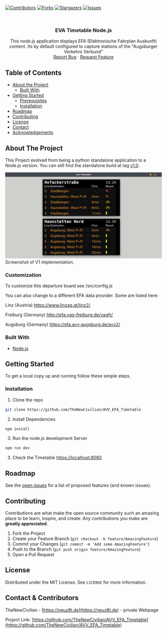 [![Contributors][contributors-shield]][contributors-url]
[![Forks][forks-shield]][forks-url]
[![Stargazers][stars-shield]][stars-url]
[![Issues][issues-shield]][issues-url]



<!-- PROJECT LOGO -->
<br />
<p align="center">
  <h3 align="center">EVA Timetable Node.js</h3>

  <p align="center">
    This node.js application displays EFA (Elektronische Fahrplan Auskunft) content.
    Its by default configured to capture stations of the "Augsburger Verkehrs Verbund"
    <!-- <br />
    <a href="https://github.com/github_username/repo"><strong>Explore the docs »</strong></a>
    <br /> -->
    <br />
    <a href="https://github.com/TheNewCivilian/AVV_EFA_Timetable/issues">Report Bug</a>
    ·
    <a href="https://github.com/TheNewCivilian/AVV_EFA_Timetable/issues">Request Feature</a>
  </p>
</p>



<!-- TABLE OF CONTENTS -->
## Table of Contents

* [About the Project](#about-the-project)
  * [Built With](#built-with)
* [Getting Started](#getting-started)
  * [Prerequisites](#prerequisites)
  * [Installation](#installation)
* [Roadmap](#roadmap)
* [Contributing](#contributing)
* [License](#license)
* [Contact](#contact)
* [Acknowledgements](#acknowledgements)



<!-- ABOUT THE PROJECT -->
## About The Project

This Project evolved from being a python standalone application to a Node.js version.
You can still find the standalone build at tag [v1.0](https://github.com/TheNewCivilian/AVV_EFA_Timetable/releases/tag/V1.0).


[![A chat window of a client][product-screenshot1]]()
Screenshot of V1 implementation.

### Customization

To customize this departure board see /src/config.js

You can also change to a different EFA data provider.
Some are listed here:

Linz (Austria)
https://www.linzag.at/linz2/

Freiburg (Germany)
http://efa.vag-freiburg.de/vagfr/

Augsburg (Germany)
https://efa.avv-augsburg.de/avv2/

### Built With

* [Node.js](https://nodejs.org/en/)



<!-- GETTING STARTED -->
## Getting Started

To get a local copy up and running follow these simple steps.


### Installation
 
1. Clone the repo
```sh
git clone https://github.com/TheNewCivilian/AVV_EFA_Timetable
```

2. Install Dependencies
```sh
npm install
```

3. Run the node.js development Server
```sh
npm run dev
```

3. Check the Timetable
[https://localhost:8080](https://localhost:8080)


<!-- ROADMAP -->
## Roadmap

See the [open issues](https://github.com/TheNewCivilian/AVV_EFA_Timetable/issues) for a list of proposed features (and known issues).



<!-- CONTRIBUTING -->
## Contributing

Contributions are what make the open source community such an amazing place to be learn, inspire, and create. Any contributions you make are **greatly appreciated**.

1. Fork the Project
2. Create your Feature Branch (`git checkout -b feature/AmazingFeature`)
3. Commit your Changes (`git commit -m 'Add some AmazingFeature'`)
4. Push to the Branch (`git push origin feature/AmazingFeature`)
5. Open a Pull Request



<!-- LICENSE -->
## License

Distributed under the MIT License. See `LICENSE` for more information.



<!-- CONTACT -->
## Contact & Contributors

TheNewCivilian - [https://neuz8t.de](https://neuz8t.de) - private Webpage

Project Link: [https://github.com/TheNewCivilian/AVV_EFA_Timetable](https://github.com/TheNewCivilian/AVV_EFA_Timetable)



<!-- MARKDOWN LINKS & IMAGES -->
<!-- https://www.markdownguide.org/basic-syntax/#reference-style-links -->
[contributors-shield]: https://img.shields.io/github/contributors/TheNewCivilian/simple-websocket-chat.svg?style=flat-square
[contributors-url]: https://github.com/TheNewCivilian/AVV_EFA_Timetable/contributors
[forks-shield]: https://img.shields.io/github/forks/TheNewCivilian/simple-websocket-chat.svg?style=flat-square
[forks-url]: https://github.com/TheNewCivilian/AVV_EFA_Timetable/network/members
[stars-shield]: https://img.shields.io/github/stars/TheNewCivilian/simple-websocket-chat.svg?style=flat-square
[stars-url]: https://github.com/TheNewCivilian/AVV_EFA_Timetable/stargazers
[issues-shield]: https://img.shields.io/github/issues/TheNewCivilian/simple-websocket-chat.svg?style=flat-square
[issues-url]: https://github.com/TheNewCivilian/AVV_EFA_Timetable/issues
[product-screenshot1]: product-screenshot1.png